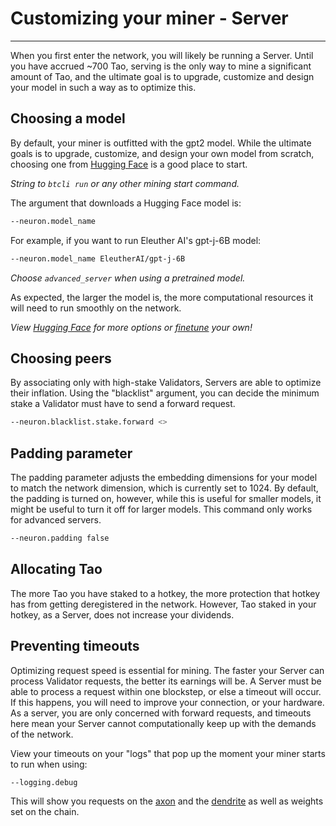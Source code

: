 # Customizing your miner - Server
---
When you first enter the network, you will likely be running a Server. Until you have accrued ~700 Tao, serving is the only way to mine a significant amount of Tao, and the ultimate goal is to upgrade, customize and design your model in such a way as to optimize this. 



## Choosing a model 


By default, your miner is outfitted with the gpt2 model. While the ultimate goals is to upgrade, customize, and design your own model from scratch, choosing one from [Hugging Face](https://huggingface.co/models) is a good place to start.

*String to ``btcli run`` or any other mining start command.*

The argument that downloads a Hugging Face model is:


```bash
--neuron.model_name 
```


For example, if you want to run Eleuther AI's gpt-j-6B model: 


```bash
--neuron.model_name EleutherAI/gpt-j-6B
```

*Choose ``advanced_server`` when using a pretrained model.*

As expected, the larger the model is, the more computational resources it will need to run smoothly on the network. 

*View [Hugging Face](https://huggingface.co/models) for more options or [finetune](../nested/FineTuning.md) your own!*



## Choosing peers 


By associating only with high-stake Validators, Servers are able to optimize their inflation. Using the "blacklist" argument, you can decide the minimum stake a Validator must have to send a forward request. 


```bash
--neuron.blacklist.stake.forward <>
```



## Padding parameter


The padding parameter adjusts the embedding dimensions for your model to match the network dimension, which is currently set to 1024. By default, the padding is turned on, however, while this is useful for smaller models, it might be useful to turn it off for larger models. This command only works for advanced servers.


```bash
--neuron.padding false
```



## Allocating Tao


The more Tao you have staked to a hotkey, the more protection that hotkey has from getting deregistered in the network. However, Tao staked in your hotkey, as a Server, does not increase your dividends. 



## Preventing timeouts 


Optimizing request speed is essential for mining. The faster your Server can process Validator requests, the better its earnings will be. A Server must be able to process a request within one blockstep, or else a timeout will occur. If this happens, you will need to improve your connection, or your hardware. As a server, you are only concerned with forward requests, and timeouts here mean your Server cannot computationally keep up with the demands of the network. 


View your timeouts on your "logs" that pop up the moment your miner starts to run when using:


```bash
--logging.debug
```


This will show you requests on the [axon](src/../../nested/Glossary.md#axon) and the [dendrite](src/../../nested/Glossary.md#dendrite) as well as weights set on the chain.